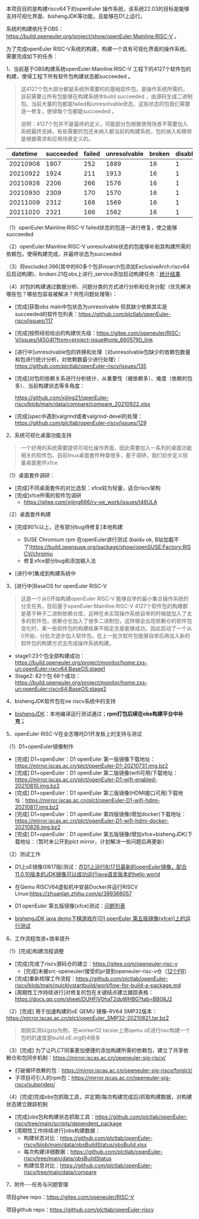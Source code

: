 本项目目的是构建riscv64下的openEuler 操作系统，该系统22.03的目标是能够支持可视化界面、bishengJDK等功能，且能够在D1上运行。

系统的构建依托于OBS：https://build.openeuler.org/project/show/openEuler:Mainline:RISC-V 。



为了完成openEuler RISC-V系统的构建，构建一个具有可视化界面的操作系统。需要完成如下的任务：

1、当前基于OBS构建系统openEuler:Mainline:RISC-V 工程下的4127个软件包的构建，使得工程下所有软件包构建状态都succeeded 。

> 这4127个包大部分都是系统所需要的的基础软件包，是操作系统所需的，目前需要让所有包能够在构建系统中build succeeded ，由源码生成二进制包。当前大量的包都是failed和unresolvable状态，这些状态的包我们需要逐一修复，使得每个包都能succeeded 。
>
> 说明：4127个包并不是最终的定义，可能部分包根据使用场景不需要加入系统最终去掉。有些需要的包还未纳入都当前的构建系统，包的纳入和移除是根据需求和应用场景定义的。

| datetime | succeeded | failed | unresolvable | broken | disabled | excluded |
| -------- | --------- | ------ | ------------ | ------ | -------- | -------- |
| 20210908 | 1907      | 252    | 1889         | 16     | 1        | 62       |
| 20210922 | 1924      | 211    | 1913         | 16     | 1        | 62       |
| 20210926 | 2206      | 266    | 1576         | 16     | 1        | 62       |
| 20210930 | 2309      | 170    | 1570         | 16     | 1        | 61       |
| 20211009 | 2312      | 168    | 1569         | 16     | 1        | 61       |
| 20211020 | 2321      | 166    | 1562         | 16     | 1        | 61       |



（1）openEuler:Mainline:RISC-V  failed状态的包逐一进行修复，使之能够succeeded 

（2）openEuler:Mainline:RISC-V  unresolvable状态的包能够补助其构建所需的依赖包，使得构建完成，并最终状态为succeeded 

（3）将excluded:396(其中的60多个包非noarch包添加ExclusiveArch:riscv64后启动构建)、broken:21在obs上进行_service添加启动构建任务：[统计结果](https://github.com/plctlab/openEuler-riscv/blob/main/doc/excluded%2Bbroken.xlsx)

（4）对包的构建通过数据分析、问题分类的方式进行分析和任务分配（优先解决哪些包？哪些包容易被解决？共性问题处理等）：

- [完成]获取obs main中包状态为unresolvable 但其缺少依赖其实是succeeded的软件包列表：https://github.com/plctlab/openEuler-riscv/issues/117

- [完成]按照经验给出的构建优先级：https://gitee.com/openeuler/RISC-V/issues/I45G4I?from=project-issue#note_6605790_link

- [进行中]unresolvable包的转换和处理（对unresolvable包缺少的依赖包数量和包进行统计分析，对依赖数最少进行处理）：https://github.com/plctlab/openEuler-riscv/issues/135

- [完成]对包的依赖关系进行分析统计，从重要性（被依赖多）、难度（依赖的包多）、当前构建状态等多角度：

  https://github.com/xijing21/openEuler-riscv/blob/main/data/compare/compare_20210922.xlsx

- [完成]spec中遇到valgrind或者valgrind-devel的处理：https://github.com/plctlab/openEuler-riscv/issues/129

  

2、系统可视化桌面功能支持

> 一个好用的系统需要提供可视化操作界面，因此需要加入一系列的桌面功能相关的软件包。目前linux桌面套件种类很多，基于调研，我们初步定义轻量桌面套件xfce

（1）桌面套件调研：
- [完成]不同桌面套件的对比选型：xfce较为轻量，适合riscv架构
- [完成]xfce所需的软件包调研
  - https://gitee.com/xijing666/rv-oe_work/issues/I46ULA

（2）桌面套件构建
- [完成90%以上，还有部分bug待修复]本地构建
  - SUSE Chromium rpm 在openEuler进行测试 (baidu ok, B站加载不了)https://build.opensuse.org/package/show/openSUSE:Factory:RISCV/chromiu
  - 修复xfce部分bug和添加输入法
  
- [进行中]集成到构建系统中

  

3、[进行中]BaseOS for openEuler RISC-V

> 这是一个从0开始构建openEuler RISC-V 能够自举的最小集合操作系统的分支任务。目前基于openEuler:Mainline:RISC-V 4127个软件包的构建都是基于种子二进制依赖仓库，这种在未实现操作系统自举的时候就加入了太多的软件包，依赖仓也加入了很多二进制包，这样做会出现依赖仓的软件包变化时，某一些软件包的构建结果不稳定总是能够成功，因此启动了一个从0开始，分批次逐步加入软件包，在上一批次软件包能够自举后再加入新的软件包的构建方式去完成操作系统构建。

- stage1:23个包全部构建成功：https://build.openeuler.org/project/monitor/home:zxs-un:openEuler:riscv64:BaseOS:stage1
- Stage2: 82个包 66个成功：https://build.openeuler.org/project/monitor/home:zxs-un:openEuler:riscv64:BaseOS:stage2



4、bishengJDK软件包在oe riscv系统中的支持

- [bishengJDK](https://gitee.com/openeuler/RISC-V/issues/I28H7L?from=project-issue)：本地编译运行测试通过；**rpm打包后续在obs构建平台中补充；**

  

5、openEuler RISC-V在全志哪吒D1开发板上的支持与测试

（1）D1+openEuler镜像制作

- [完成] D1+openEuler：D1 openEuler 第一版镜像下载地址：https://mirror.iscas.ac.cn/plct/openEuler-D1-20210731.img.bz2
- [完成] D1+openEuler：D1 openEuler 第二版镜像(wifi可用)下载地址：https://mirror.iscas.ac.cn/plct/openEuler-D1-wifi-enabled-20210810.img.bz2
- [完成] D1+openEuler：D1 openEuler 第三版镜像(HDMI接口可用)下载地址：https://mirror.iscas.ac.cn/plct/openEuler-D1-wifi-hdmi-20210817.img.bz2
- [完成] D1+openEuler：D1 openEuler 第四版镜像(增加docker)下载地址：https://mirror.iscas.ac.cn/plct/openEuler-D1-wifi-hdmi-docker-20210826.img.bz2
- [完成] D1+openEuler：D1 openEuler 第五版镜像(增加xfce+bishengJDK)下载地址：（暂时未公开到plct mirror，计划解决一些问题后再更新）

（2）测试工作

- D1上oE镜像(0817版)测试：[在D1上运行8/17日最新的openEuler镜像，配合11.0.10版本的JDK镜像可以成功运行java语言版本的hello world](https://zhuanlan.zhihu.com/p/401285641?utm_source=wechat_session&utm_medium=social&s_r=0)

- 在Qemu RISCV64虚拟机中安装Docker并运行RISCV Linux:https://zhuanlan.zhihu.com/p/399366057 

- D1 openEuler 第五版镜像(xfce)测试：[问题列表](https://github.com/plctlab/openEuler-riscv/issues?q=is%3Aissue+is%3Aopen+xfce)

- [bishengJDK java demo下棋游戏在[D1 openEuler 第五版镜像(xfce)]上的运行测试](https://github.com/plctlab/openEuler-riscv/issues/90)

  

6、工作流程改进+效率提升

（1）[完成]构建流程调整

- [完成]完成了riscv源码仓的建立：https://gitee.com/openeuler-risc-v
  - [完成]未被src-openeuler/接受的pr提到openeuler-risc-v仓（[12个PR](https://gitee.com/organizations/openeuler-risc-v/pull_requests?assignee_id=&author_id=&label_ids=&label_text=&milestone_id=&priority=&project_id=&project_type=&scope=&search=&sort=closed_at+desc&status=all&target_project=&tester_id=)）
- [完成]重新梳理工作流程：https://github.com/plctlab/openEuler-riscv/blob/main/quicklystartbuild/workflow-for-build-a-package.md
- [周期性工作持续进行]对修复的包在关键结点建立跟踪表格：https://docs.qq.com/sheet/DUHFlV0haT2duWHBG?tab=BB08J2



（2）[完成] 用于加速构建的oE QEMU 镜像-RV64 SMP32版本：https://mirror.iscas.ac.cn/plct/openEuler_SMP32-20210821.tar.bz2  

> 刚刚实测以gzip为例，在worker02.tarsier上用qemu oE进行osc构建一个包的的速度是build.oE.org的4倍多



（3）[完成] 为了让PLCT同事更加便捷的添加构建所需的依赖包，建立了共享依赖仓和包同步机制：https://mirror.iscas.ac.cn/openeuler-sig-riscv/ 

- 打破循环依赖的包：https://mirror.iscas.ac.cn/openeuler-sig-riscv/forplct/ 
- 子项目可引入的rpm包：https://mirror.iscas.ac.cn/openeuler-sig-riscv/subprjdep/ 



（4）[完成]完成obs包抓取工具，并定期(每次构建完成后)抓取构建数据，对构建状态建立跟踪机制

- [完成]obs包和构建状态抓取工具：https://github.com/plctlab/openEuler-riscv/tree/main/scripts/dependent_package
- [周期性工作持续进行]obs构建数据：
  - 构建状态对比：https://github.com/plctlab/openEuler-riscv/blob/main/data/obsBuildStatus/obsBuild.xlsx
  - 每次构建详细数据：https://github.com/plctlab/openEuler-riscv/tree/main/data/obsBuildStatus
  - 构建信息对比：https://github.com/plctlab/openEuler-riscv/tree/main/data/compare



7、附件---任务与问题管理

项目gitee repo：https://gitee.com/openeuler/RISC-V

项目github repo：https://github.com/plctlab/openEuler-riscv

